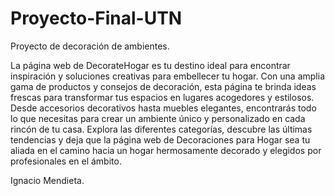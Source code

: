 # Proyecto-Final-UTN
Proyecto de decoración de ambientes.

La página web de DecorateHogar es tu destino ideal para encontrar inspiración y soluciones creativas para embellecer tu hogar. Con una amplia gama de productos y consejos de decoración, esta página te brinda ideas frescas para transformar tus espacios en lugares acogedores y estilosos. Desde accesorios decorativos hasta muebles elegantes, encontrarás todo lo que necesitas para crear un ambiente único y personalizado en cada rincón de tu casa. Explora las diferentes categorías, descubre las últimas tendencias y deja que la página web de Decoraciones para Hogar sea tu aliada en el camino hacia un hogar hermosamente decorado y elegidos por profesionales en el ámbito.

Ignacio Mendieta.
